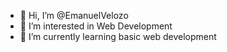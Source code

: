 - 👋 Hi, I’m @EmanuelVelozo
- 👀 I’m interested in Web Development
- 🌱 I’m currently learning basic web development


<!---
EmanuelVelozo/EmanuelVelozo is a ✨ special ✨ repository because its `README.md` (this file) appears on your GitHub profile.
You can click the Preview link to take a look at your changes.
--->
